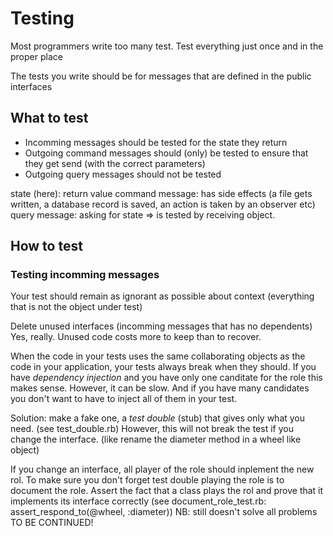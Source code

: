 # Testing

Most programmers write too many test. Test everything just once and in
the proper place

The tests you write should be for messages that are defined in the
public interfaces

## What to test
- Incomming messages should be tested for the state they return
- Outgoing command messages should (only) be tested to ensure that they
  get send (with the correct parameters)
- Outgoing query messages should not be tested


state (here): return value
command message: has side effects (a file gets written, a database
record is saved, an action is taken by an observer etc)
query message: asking for state => is tested by receiving object.

## How to test

### Testing incomming messages
Your test should remain as ignorant as possible about context (everything
that is not the object under test)

Delete unused interfaces (incomming messages that has no dependents)
Yes, really. Unused code costs more to keep than to recover.

When the code in your tests uses the same collaborating objects
as the code in your application, your tests always break when they
should.
If you have *dependency injection* and you have only one canditate
for the role this makes sense.
However, it can be slow. And if you have many candidates you don't
want to have to inject all of them in your test.

Solution: make a fake one, a *test double* (stub) that gives only what
you need. (see test_double.rb)
However, this will not break the test if you change the interface.
(like rename the diameter method in a wheel like object)

If you change an interface, all player of the role should inplement
the new rol.
To make sure you don't forget test double playing the role is to
document the role. Assert the fact that a class plays the rol and
prove that it implements its interface correctly
(see document_role_test.rb: assert_respond_to(@wheel, :diameter))
NB: still doesn't solve all problems
TO BE CONTINUED!
